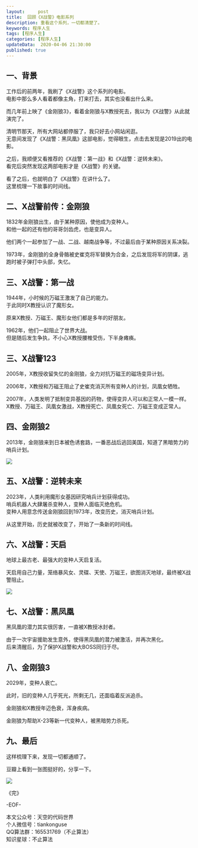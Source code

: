 ```yaml
---   
layout:     post  
title:  回顾《X战警》电影系列
description: 重看这个系列，一切都清楚了。  
keywords: 程序人生  
tags: [程序人生]    
categories: [程序人生]  
updateData:  2020-04-06 21:30:00  
published: true  
---  
```



## 一、背景  


工作后的前两年，我刷了《X战警》这个系列的电影。  
电影中那么多人看着都像主角，打来打去，其实也没看出什么来。  


而几年前上映了《金刚狼3》，看着金刚狼与X教授死去，我以为《X战警》从此就演完了。  


清明节那天，所有大网站都停服了，我只好去小网站闲逛。  
无意间发现了《X战警：黑凤凰》这部电影，觉得眼生，点击去发现是2019出的电影。  


之后，我顺便又看推荐的《X战警：第一战》和《X战警：逆转未来》。  
看完后突然发现这两部电影才是《X战警》的关键。  


看了之后，也就明白了《X战警》在讲什么了。  
这里梳理一下故事的时间线。  


## 二、X战警前传：金刚狼  


1832年金刚狼出生，由于某种原因，使他成为变种人。  
和他一起的还有他的哥哥剑齿虎，也是变异人。  


他们两个一起参加了一战、二战、越南战争等，不过最后由于某种原因关系决裂。  


1973年，金刚狼的全身骨骼被史崔克将军替换为合金，之后发现将军的阴谋，逃跑时被子弹打中头部，失忆。  


## 三、X战警：第一战  


1944年，小时候的万磁王激发了自己的能力。  
于此同时X教授认识了魔形女。  


原来X教授、万磁王、魔形女他们都是多年的好朋友。  


1962年，他们一起阻止了世界大战。  
但是随后发生争执，不小心X教授腰椎受伤，下半身瘫痪。  


## 三、X战警123  


2005年，X教授收留失忆的金刚狼，全力对抗万磁王的磁场变异计划。  


2006年，X教授和万磁王阻止了史崔克消灭所有变种人的计划，凤凰女牺牲。  


2007年，人类发明了抵制变异基因的药物，使得变异人可以和正常人一模一样。  
X教授、万磁王、凤凰女激战，X教授死亡、凤凰女死亡、万磁王变成正常人。  



## 四、金刚狼2  


2013年，金刚狼来到日本被色诱套路，一番恶战后逃回美国，知道了黑暗势力的哨兵计划。  


![](//res2020.tiankonguse.com/images/2020/04/06/001.png)  


## 五、X战警：逆转未来  


2023年，人类利用魔形女基因研究哨兵计划获得成功。  
哨兵机器人大肆屠杀变种人，变种人面临灭绝危机。  
变种人用意念传送金刚狼回到1973年，改变历史，消灭哨兵计划。



从这里开始，历史就被改变了，开始了一条新的时间线。



## 六、X战警：天启  


地球上最古老、最强大的变种人天启复活。  


天启用自己力量，笼络暴风女、灵碟、天使、万磁王，欲图消灭地球，最终被X战警阻止。


![](//res2020.tiankonguse.com/images/2020/04/06/002.png)  



## 七、X战警：黑凤凰  


黑凤凰的潜力其实很厉害，一直被X教授冰封者。  


由于一次宇宙援助发生意外，使得黑凤凰的潜力被激活，并再次黑化。  
后来清醒后，为了保护X战警和大BOSS同归于尽。  


## 八、金刚狼3  


2029年，变种人衰亡。  


此时，旧的变种人几乎死光，所剩无几，还面临着反派追杀。  


金刚狼和X教授年迈色衰，浑身疾病。  


金刚狼为帮助X-23等新一代变种人，被黑暗势力杀死。



## 九、最后  


这样梳理下来，发现一切都通顺了。  


豆瓣上看到一张图挺好的，分享一下。  



![](//res2020.tiankonguse.com/images/2020/04/06/003.png)  



《完》


-EOF-  



本文公众号：天空的代码世界  
个人微信号：tiankonguse  
QQ算法群：165531769（不止算法）  
知识星球：不止算法  

